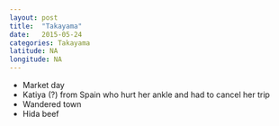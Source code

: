 ```yaml
---
layout: post
title:  "Takayama"
date:   2015-05-24
categories: Takayama
latitude: NA
longitude: NA
---
```


- Market day
- Katiya (?) from Spain who hurt her ankle and had to cancel her trip
- Wandered town
- Hida beef
